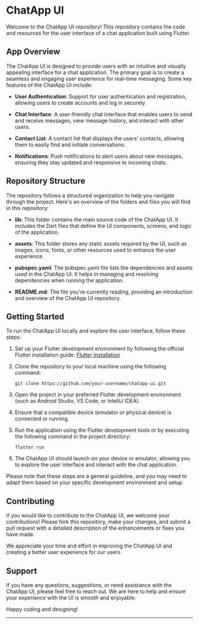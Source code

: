 # ChatApp UI

Welcome to the ChatApp UI repository! This repository contains the code and resources for the user interface of a chat application built using Flutter.

## App Overview

The ChatApp UI is designed to provide users with an intuitive and visually appealing interface for a chat application. The primary goal is to create a seamless and engaging user experience for real-time messaging. Some key features of the ChatApp UI include:

- **User Authentication**: Support for user authentication and registration, allowing users to create accounts and log in securely.

- **Chat Interface**: A user-friendly chat interface that enables users to send and receive messages, view message history, and interact with other users.

- **Contact List**: A contact list that displays the users' contacts, allowing them to easily find and initiate conversations.

- **Notifications**: Push notifications to alert users about new messages, ensuring they stay updated and responsive to incoming chats.

## Repository Structure

The repository follows a structured organization to help you navigate through the project. Here's an overview of the folders and files you will find in this repository:

- **lib**: This folder contains the main source code of the ChatApp UI. It includes the Dart files that define the UI components, screens, and logic of the application.

- **assets**: This folder stores any static assets required by the UI, such as images, icons, fonts, or other resources used to enhance the user experience.

- **pubspec.yaml**: The pubspec.yaml file lists the dependencies and assets used in the ChatApp UI. It helps in managing and resolving dependencies when running the application.

- **README.md**: The file you're currently reading, providing an introduction and overview of the ChatApp UI repository.

## Getting Started

To run the ChatApp UI locally and explore the user interface, follow these steps:

1. Set up your Flutter development environment by following the official Flutter installation guide: [Flutter Installation](https://flutter.dev/docs/get-started/install)

2. Clone the repository to your local machine using the following command:

   ```
   git clone https://github.com/your-username/chatapp-ui.git
   ```

3. Open the project in your preferred Flutter development environment (such as Android Studio, VS Code, or IntelliJ IDEA).

4. Ensure that a compatible device (emulator or physical device) is connected or running.

5. Run the application using the Flutter development tools or by executing the following command in the project directory:

   ```
   flutter run
   ```

6. The ChatApp UI should launch on your device or emulator, allowing you to explore the user interface and interact with the chat application.

Please note that these steps are a general guideline, and you may need to adapt them based on your specific development environment and setup.

## Contributing

If you would like to contribute to the ChatApp UI, we welcome your contributions! Please fork this repository, make your changes, and submit a pull request with a detailed description of the enhancements or fixes you have made.

We appreciate your time and effort in improving the ChatApp UI and creating a better user experience for our users.

## Support

If you have any questions, suggestions, or need assistance with the ChatApp UI, please feel free to reach out. We are here to help and ensure your experience with the UI is smooth and enjoyable.

Happy coding and designing!

---
